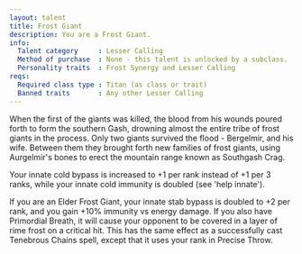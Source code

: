 ```yaml
---
layout: talent
title: Frost Giant
description: You are a Frost Giant.
info:
  Talent category     : Lesser Calling
  Method of purchase  : None - this talent is unlocked by a subclass.
  Personality traits  : Frost Synergy and Lesser Calling
reqs:
  Required class type : Titan (as class or trait)
  Banned traits       : Any other Lesser Calling
---
```


When the first of the giants was killed, the blood from his wounds poured
forth to form the southern Gash, drowning almost the entire tribe of frost
giants in the process.  Only two giants survived the flood - Bergelmir, and
his wife.  Between them they brought forth new families of frost giants,
using Aurgelmir's bones to erect the mountain range known as Southgash Crag.

Your innate cold bypass is increased to +1 per rank instead of +1 per 3 ranks,
while your innate cold immunity is doubled (see 'help innate').

If you are an Elder Frost Giant, your innate stab bypass is doubled to +2 per
rank, and you gain +10% immunity vs energy damage.  If you also have Primordial
Breath, it will cause your opponent to be covered in a layer of rime frost on a
critical hit.  This has the same effect as a successfully cast Tenebrous Chains
spell, except that it uses your rank in Precise Throw.

